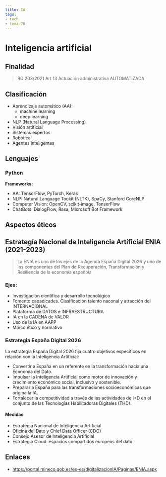 ```yaml
---
title: IA
tags:
- tech
- tema-70
---
```

# Inteligencia artificial
## Finalidad

> RD 203/2021 Art 13 Actuación administrativa AUTOMATIZADA

## Clasificación
* Aprendizaje automático (AA):
    * machine learning
    * deep learning
* NLP (Natural Language Processing)
* Visión artificial
* Sistemas expertos
* Robótica
* Agentes inteligentes

## Lenguajes
### Python
**Frameworks:**
* AA: TensorFlow, PyTorch, Keras
* NLP: Natural Language Tookit (NLTK), SpaCy, Stanford CoreNLP
* Computer Vision: OpenCV, scikit-image, TensorFlow
* ChatBots: DialogFlow, Rasa, Microsoft Bot Framework

## Aspectos éticos

## Estrategía Nacional de Inteligencia Artificial ENIA (2021-2023)
> La ENIA es uno de los ejes de la Agenda España Digital 2026 y uno de los componentes del Plan de Recuperación, Transformación y Resiliencia de la economía española
### Ejes:

* Investigación científica y desarrollo tecnológico
* Fomento capadicades. Clasificación talento naconal y atracción del INTERNACIONAL
* Plataforma de DATOS e INFRAESTRUCTURA
* IA en la CADENA de VALOR
* Uso de la IA en AAPP
* Marco ético y normativo

###  Estrategia España Digital 2026

La estrategia España Digital 2026 fija cuatro objetivos específicos en relación con la Inteligencia Artificial:

* Convertir a España en un referente en la transformación hacia una Economía del Dato.
* Impulsar la Inteligencia Artificial como motor de innovación y crecimiento económico social, inclusivo y sostenible.
* Preparar a España para las transformaciones socioeconómicas que origina la IA.
* Fortalecer la competitividad a través de las actividades de I+D en el conjunto de las Tecnologías Habilitadoras Digitales (THD).

#### Medidas
* Estrategia Nacional de Inteligencia Artificial
* Oficina del Dato y Chief Data Officer (CDO)
* Consejo Asesor de Inteligencia Artificial
* Estrategia Cloud: espacios compartidos europeos del dato

## Enlaces

* https://portal.mineco.gob.es/es-es/digitalizacionIA/Paginas/ENIA.aspx